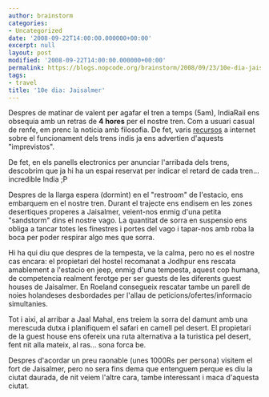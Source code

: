 ```yaml
---
author: brainstorm
categories:
- Uncategorized
date: '2008-09-22T14:00:00.000000+00:00'
excerpt: null
layout: post
modified: '2008-09-22T14:00:00.000000+00:00'
permalink: https://blogs.nopcode.org/brainstorm/2008/09/23/10e-dia-jaisalmer/
tags:
- travel
title: '10e dia: Jaisalmer'
---
```


Despres de matinar de valent per agafar el tren a temps (5am), IndiaRail ens obsequia amb un retras de **4 hores** per el nostre tren. Com a usuari casual de renfe, em prenc la noticia amb filosofia. De fet, varis [recursos][1] a internet sobre el funcionament dels trens indis ja ens advertien d'aquests "imprevistos".

De fet, en els panells electronics per anunciar l'arribada dels trens, descobrim que ja hi ha un espai reservat per indicar el retard de cada tren... incredible India ;P

<!--more-->

Despres de la llarga espera (dormint) en el "restroom" de l'estacio, ens embarquem en el nostre tren. Durant el trajecte ens endisem en les zones desertiques properes a Jaisalmer, veient-nos enmig d'una petita "sandstorm" dins el nostre vago. La quantitat de sorra en suspensio ens obliga a tancar totes les finestres i portes del vago i tapar-nos amb roba la boca per poder respirar algo mes que sorra.

Hi ha qui diu que despres de la tempesta, ve la calma, pero no es el nostre cas encara: el propietari del hostel recomanat a Jodhpur ens rescata amablement a l'estacio en jeep, enmig d'una tempesta, aquest cop humana, de competencia realment ferotge per ser guests de les diferents guest houses de Jaisalmer. En Roeland consegueix rescatar tambe un parell de noies holandeses desbordades per l'allau de peticions/ofertes/informacio simultanies.

Tot i aixi, al arribar a Jaal Mahal, ens treiem la sorra del damunt amb una merescuda dutxa i planifiquem el safari en camell pel desert. El propietari de la guest house ens ofereix una ruta alternativa a la turistica pel desert, fent nit alla mateix, al ras... sona forca be.

Despres d'acordar un preu raonable (unes 1000Rs per persona) visitem el fort de Jaisalmer, pero no sera fins dema que entenguem perque es diu la ciutat daurada, de nit veiem l'altre cara, tambe interessant i maca d'aquesta ciutat.

 [1]: https://www.indiamike.com